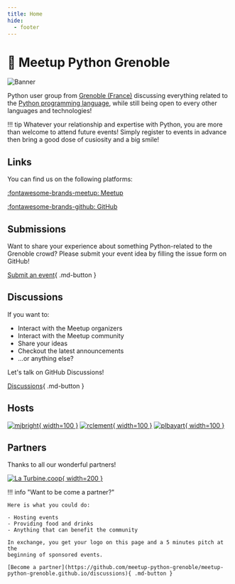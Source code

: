 ```yaml
---
title: Home
hide:
  - footer
---
```


# 🐍 Meetup Python Grenoble

<!-- ![Logo](static/python-logo-generic.svg) -->

![Banner](static/banner.jpeg)

Python user group from [Grenoble (France)](https://www.grenoble.fr) discussing
everything related to the [Python programming language](https://www.python.org),
while still being open to every other languages and technologies!

!!! tip
    Whatever your relationship and expertise with Python, you are more than
    welcome to attend future events! Simply register to events in advance then
    bring a good dose of cusiosity and a big smile!

## Links

You can find us on the following platforms:

[:fontawesome-brands-meetup: Meetup](https://www.meetup.com/fr-FR/groupe-dutilisateurs-python-grenoble/)

[:fontawesome-brands-github: GitHub](https://github.com/meetup-python-grenoble)

## Submissions

Want to share your experience about something Python-related to the Grenoble
crowd? Please submit your event idea by filling the issue form on GitHub!

[Submit an event](https://github.com/meetup-python-grenoble/meetup-python-grenoble.github.io/issues/new?assignees=&labels=submission&template=submission.yml&title=New+Event+Submission){ .md-button }


## Discussions

If you want to:

- Interact with the Meetup organizers
- Interact with the Meetup community
- Share your ideas
- Checkout the latest announcements
- ...or anything else?

Let's talk on GitHub Discussions!

[Discussions](https://github.com/meetup-python-grenoble/meetup-python-grenoble.github.io/discussions){ .md-button }

## Hosts

[![mjbright](https://avatars.githubusercontent.com/u/1880109){ width=100 }](https://github.com/mjbright "Michael J Bright")
[![rclement](https://avatars.githubusercontent.com/u/1238873){ width=100 }](https://github.com/rclement "Romain Clement")
[![plbayart](https://avatars.githubusercontent.com/u/37104025){ width=100 }](https://github.com/Pierre-Loic "Pierre-Loïc Bayart")

## Partners

Thanks to all our wonderful partners!

[![La Turbine.coop](static/laturbine.png){ width=200 }](https://turbine.coop "La Turbine.coop Website")

!!! info "Want to be come a partner?"

    Here is what you could do:

    - Hosting events
    - Providing food and drinks
    - Anything that can benefit the community

    In exchange, you get your logo on this page and a 5 minutes pitch at the
    beginning of sponsored events.

    [Become a partner](https://github.com/meetup-python-grenoble/meetup-python-grenoble.github.io/discussions){ .md-button }
